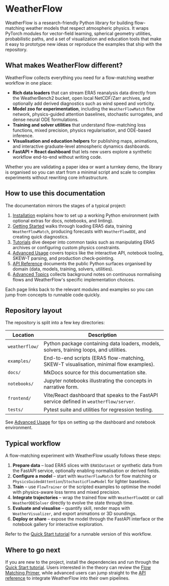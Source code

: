 # WeatherFlow

WeatherFlow is a research-friendly Python library for building flow-matching
weather models that respect atmospheric physics. It wraps PyTorch modules for
vector-field learning, spherical geometry utilities, probabilistic paths, and a
set of visualization and education tools that make it easy to prototype new
ideas or reproduce the examples that ship with the repository.

## What makes WeatherFlow different?

WeatherFlow collects everything you need for a flow-matching weather workflow in
one place:

- **Rich data loaders** that can stream ERA5 reanalysis data directly from the
  WeatherBench2 bucket, open local NetCDF/Zarr archives, and optionally add
  derived diagnostics such as wind speed and vorticity.
- **Model zoo for experimentation**, including the `WeatherFlowMatch` flow
  network, physics-guided attention baselines, stochastic surrogates, and dense
  neural ODE formulations.
- **Training and solver utilities** that understand flow-matching loss
  functions, mixed precision, physics regularisation, and ODE-based inference.
- **Visualisation and education helpers** for publishing maps, animations, and
  interactive graduate-level atmospheric dynamics dashboards.
- **FastAPI + React dashboard** that lets new users explore a synthetic
  workflow end-to-end without writing code.

Whether you are validating a paper idea or want a turnkey demo, the library is
organised so you can start from a minimal script and scale to complex
experiments without rewriting core infrastructure.

## How to use this documentation

The documentation mirrors the stages of a typical project:

1. [Installation](installation.md) explains how to set up a working Python
   environment (with optional extras for docs, notebooks, and linting).
2. [Getting Started](getting_started.md) walks through loading ERA5 data,
   training `WeatherFlowMatch`, producing forecasts with `WeatherFlowODE`, and
   creating quick diagnostics.
3. [Tutorials](tutorials/quickstart.md) dive deeper into common tasks such as
   manipulating ERA5 archives or configuring custom physics constraints.
4. [Advanced Usage](advanced_usage.md) covers topics like the interactive API,
   notebook tooling, SKEW-T parsing, and production check-pointing.
5. [API Reference](api/data.md) documents the public Python surfaces organised
   by domain (data, models, training, solvers, utilities).
6. [Advanced Topics](advanced_topics/continuous_normalizing_flows.md) collects
   background notes on continuous normalising flows and WeatherFlow's specific
   implementation choices.

Each page links back to the relevant modules and examples so you can jump from
concepts to runnable code quickly.

## Repository layout

The repository is split into a few key directories:

| Location | Description |
| --- | --- |
| `weatherflow/` | Python package containing data loaders, models, solvers, training loops, and utilities. |
| `examples/` | End-to-end scripts (ERA5 flow-matching, SKEW-T visualisation, minimal flow examples). |
| `docs/` | MkDocs source for this documentation site. |
| `notebooks/` | Jupyter notebooks illustrating the concepts in narrative form. |
| `frontend/` | Vite/React dashboard that speaks to the FastAPI service defined in `weatherflow/server`. |
| `tests/` | Pytest suite and utilities for regression testing. |

See [Advanced Usage](advanced_usage.md#working-with-notebooks-and-the-dashboard)
for tips on setting up the dashboard and notebook environment.

## Typical workflow

A flow-matching experiment with WeatherFlow usually follows these steps:

1. **Prepare data** – load ERA5 slices with `ERA5Dataset` or synthetic data from
   the FastAPI service, optionally enabling normalisation or derived fields.
2. **Configure a model** – start with `WeatherFlowMatch` for flow matching or
   `PhysicsGuidedAttention`/`StochasticFlowModel` for lighter baselines.
3. **Train** – use `FlowTrainer` or the scripted examples to optimise the model
   with physics-aware loss terms and mixed precision.
4. **Integrate trajectories** – wrap the trained flow with `WeatherFlowODE` or
   call `WeatherODESolver` directly to evolve the state through time.
5. **Evaluate and visualise** – quantify skill, render maps with
   `WeatherVisualizer`, and export animations or 3D soundings.
6. **Deploy or share** – expose the model through the FastAPI interface or the
   notebook gallery for interactive exploration.

Refer to the [Quick Start tutorial](tutorials/quickstart.md) for a runnable
version of this workflow.

## Where to go next

If you are new to the project, install the dependencies and run through the
[Quick Start tutorial](tutorials/quickstart.md). Users interested in the theory
can review the [Flow Matching Primer](flow_matching.md), while advanced users
can jump straight to the [API reference](api/data.md) to integrate WeatherFlow
into their own pipelines.
